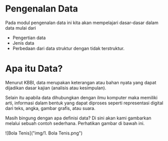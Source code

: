 # Pengenalan Data

Pada modul pengenalan data ini kita akan mempelajari dasar-dasar dalam data mulai dari 
- Pengertian data
- Jenis data
- Perbedaan dari data struktur dengan tidak terstruktur.

# Apa itu Data?

Menurut KBBI, data merupakan keterangan atau bahan nyata yang dapat dijadikan dasar kajian (analisis atau kesimpulan). 

Selain itu apabila data dihubungkan dengan ilmu komputer maka memiliki arti, informasi dalam bentuk yang dapat diproses seperti representasi digital dari teks, angka, gambar grafis, atau suara.

Masih bingung dengan apa definisi data? Di sini akan kami gambarkan melalui sebuah contoh sederhana. Perhatikan gambar di bawah ini.

![Bola Tenis]("img/1. Bola Tenis.png")

